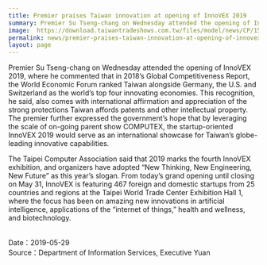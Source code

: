```yaml
---
title: Premier praises Taiwan innovation at opening of InnoVEX 2019
summary: Premier Su Tseng-chang on Wednesday attended the opening of InnoVEX 2019, where he commented that in 2018’s Global Competitiveness Report
image:  https://download.taiwantradeshows.com.tw/files/model/news/CP/1559044956601-1.jpg
permalink: news/premier-praises-taiwan-innovation-at-opening-of-innovex2019/
layout: page
---
```

Premier Su Tseng-chang on Wednesday attended the opening of InnoVEX 2019, where he commented that in 2018’s Global Competitiveness Report, the World Economic Forum ranked Taiwan alongside Germany, the U.S. and Switzerland as the world’s top four innovating economies. This recognition, he said, also comes with international affirmation and appreciation of the strong protections Taiwan affords patents and other intellectual property. The premier further expressed the government’s hope that by leveraging the scale of on-going parent show COMPUTEX, the startup-oriented InnoVEX 2019 would serve as an international showcase for Taiwan’s globe-leading innovative capabilities.

The Taipei Computer Association said that 2019 marks the fourth InnoVEX exhibition, and organizers have adopted “New Thinking, New Engineering, New Future” as this year’s slogan. From today’s grand opening until closing on May 31, InnoVEX is featuring 467 foreign and domestic startups from 25 countries and regions at the Taipei World Trade Center Exhibition Hall 1, where the focus has been on amazing new innovations in artificial intelligence, applications of the “internet of things,” health and wellness, and biotechnology.

<br/>
Date：2019-05-29
<br/>
Source：Department of Information Services, Executive Yuan
